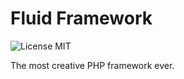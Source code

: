 # Fluid Framework
![License MIT](https://fluidev.github.io/assets/images/license/MIT.svg)

The most creative PHP framework ever.
